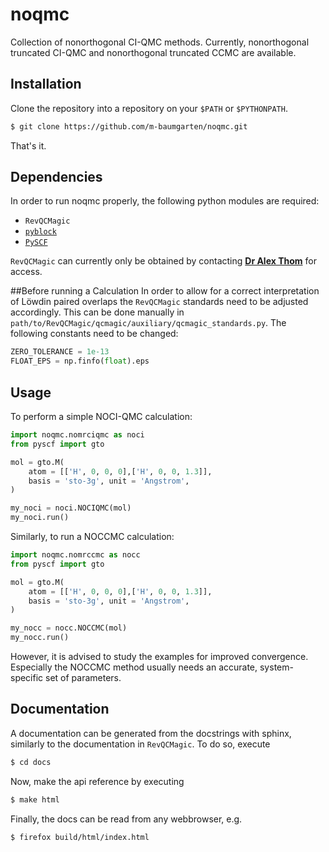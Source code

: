 # noqmc
Collection of nonorthogonal CI-QMC methods. Currently, nonorthogonal truncated CI-QMC and nonorthogonal truncated CCMC are available.

## Installation
Clone the repository into a repository on your `$PATH` or `$PYTHONPATH`.

```bash
$ git clone https://github.com/m-baumgarten/noqmc.git
```

That's it.

## Dependencies
In order to run noqmc properly, the following python modules are required:  
* `RevQCMagic`  
* [`pyblock`](https://github.com/jsspencer/pyblock)  
* [`PySCF`](https://github.com/pyscf/pyscf)  

`RevQCMagic` can currently only be obtained by contacting [**Dr Alex Thom**](https://www.ch.cam.ac.uk/person/ajwt3) for access. 

##Before running a Calculation
In order to allow for a correct interpretation of Löwdin paired overlaps the `RevQCMagic` standards need to be adjusted accordingly.
This can be done manually in `path/to/RevQCMagic/qcmagic/auxiliary/qcmagic_standards.py`. The following constants need to be changed:

```python
ZERO_TOLERANCE = 1e-13
FLOAT_EPS = np.finfo(float).eps
```

## Usage
To perform a simple NOCI-QMC calculation:

```python
import noqmc.nomrciqmc as noci
from pyscf import gto

mol = gto.M(
    atom = [['H', 0, 0, 0],['H', 0, 0, 1.3]],
    basis = 'sto-3g', unit = 'Angstrom',
)

my_noci = noci.NOCIQMC(mol)
my_noci.run()
```

Similarly, to run a NOCCMC calculation:

```python
import noqmc.nomrccmc as nocc
from pyscf import gto

mol = gto.M(
    atom = [['H', 0, 0, 0],['H', 0, 0, 1.3]],
    basis = 'sto-3g', unit = 'Angstrom',
)

my_nocc = nocc.NOCCMC(mol)
my_nocc.run()
```

However, it is advised to study the examples for improved convergence. Especially the NOCCMC method usually needs an accurate, system-specific set of parameters.

## Documentation
A documentation can be generated from the docstrings with sphinx, similarly to the documentation in `RevQCMagic`. To do so, execute

```bash
$ cd docs
```

Now, make the api reference by executing 

```bash
$ make html
```

Finally, the docs can be read from any webbrowser, e.g. 

```bash
$ firefox build/html/index.html
```

